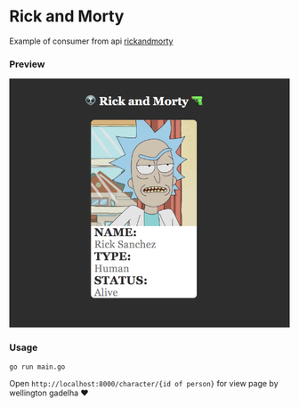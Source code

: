 # Rick and Morty
Example of consumer from api [rickandmorty](https://rickandmortyapi.com/)

### Preview
![image](./rickandmorty.png)

### Usage
```
go run main.go
```
Open ``http://localhost:8000/character/{id of person}`` for view page
by wellington gadelha :heart:
